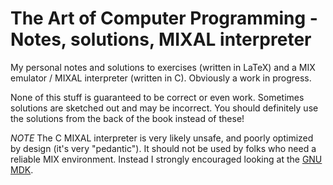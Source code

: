 # The Art of Computer Programming - Notes, solutions, MIXAL interpreter

My personal notes and solutions to exercises (written in LaTeX) and a MIX emulator / MIXAL interpreter (written in C). Obviously a work in progress.

None of this stuff is guaranteed to be correct or even work. Sometimes solutions are sketched out and may be incorrect. You should definitely use the solutions from the back of the book instead of these!

*NOTE* The C MIXAL interpreter is very likely unsafe, and poorly optimized by design (it's very "pedantic"). It should not be used by folks who need a reliable MIX environment. Instead I strongly encouraged looking at the [GNU MDK](https://www.gnu.org/software/mdk/).